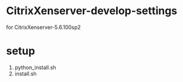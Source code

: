 CitrixXenserver-develop-settings
================================

for CitrixXenserver-5.6.100sp2


# setup
1. python_install.sh
2. install.sh
